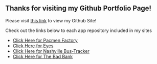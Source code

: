 ## Thanks for visiting my Github Portfolio Page!

Please visit <a href="https://jsdavis92.github.io/">this link</a> to view my Github Site!

Check out the links below to each app repository included in my sites

<ul>
  
  <li> <a href="https://jsdavis92.github.io/pacmanAnimationCode/">Click Here for Pacmen Factory</a> </li>
  <li> <a href="https://jsdavis92.github.io/Eyes-Exercise/">Click Here for Eyes</a> </li>
  <li> <a href="https://jsdavis92.github.io/Real-Time-Bus-Nashville/">Click Here for Nashville Bus-Tracker</a> </li>
  <li> <a href="https://jsdavis92.github.io/Bad-Bank-JD/">Click Here for The Bad Bank</a> </li> 
</ul>
